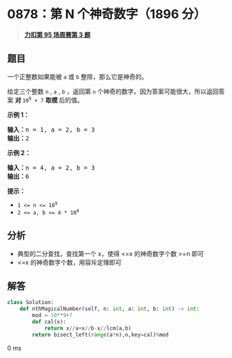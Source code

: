 # 0878：第 N 个神奇数字（1896 分）


> <u>**[力扣第 95 场周赛第 3 题](https://leetcode.cn/problems/nth-magical-number/)**</u>

## 题目

<p>一个正整数如果能被 <code>a</code> 或 <code>b</code> 整除，那么它是神奇的。</p>

<p>给定三个整数 <code>n</code> , <code>a</code> , <code>b</code> ，返回第 <code>n</code> 个神奇的数字。因为答案可能很大，所以返回答案 <strong>对 </strong><code>10<sup>9</sup> + 7</code> <strong>取模 </strong>后的值。</p>



<ol>
</ol>

<p><strong>示例 1：</strong></p>

<pre>
<strong>输入：</strong>n = 1, a = 2, b = 3
<strong>输出：</strong>2
</pre>

<p><strong>示例 2：</strong></p>

<pre>
<strong>输入：</strong>n = 4, a = 2, b = 3
<strong>输出：</strong>6
</pre>



<p><strong>提示：</strong></p>

<ul>
<li><code>1 &lt;= n &lt;= 10<sup>9</sup></code></li>
<li><code>2 &lt;= a, b &lt;= 4 * 10<sup>4</sup></code></li>
</ul>






## 分析

- 典型的二分查找，查找第一个 x，使得 <=x 的神奇数字个数 >=n 即可
- <=x 的神奇数字个数，用容斥定理即可
## 解答


```python
class Solution:
    def nthMagicalNumber(self, n: int, a: int, b: int) -> int:
        mod = 10**9+7
        def cal(x):
            return x//a+x//b-x//lcm(a,b)
        return bisect_left(range(a*n),n,key=cal)%mod
```
0 ms

